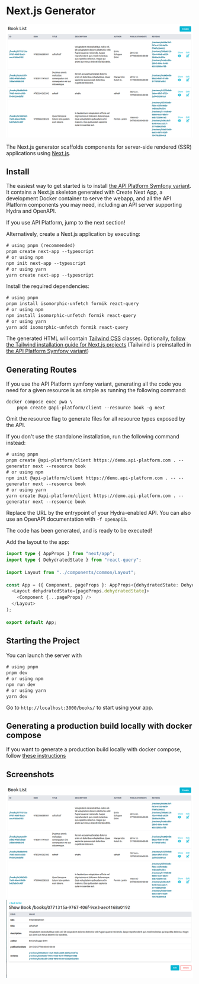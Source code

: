 # Next.js Generator

![List screenshot](images/nextjs/create-client-nextjs-list.png)

The Next.js generator scaffolds components for server-side rendered (SSR) applications using [Next.js](https://nextjs.org/).

## Install

The easiest way to get started is to install [the API Platform Symfony variant](../symfony/index.md).
It contains a Next.js skeleton generated with Create Next App,
a development Docker container to serve the webapp, and all the API Platform components you may need, including an API server
supporting Hydra and OpenAPI.

If you use API Platform, jump to the next section!

Alternatively, create a Next.js application by executing:

```console
# using pnpm (recommended)
pnpm create next-app --typescript
# or using npm
npm init next-app --typescript
# or using yarn
yarn create next-app --typescript
```

Install the required dependencies:

```console
# using pnpm
pnpm install isomorphic-unfetch formik react-query
# or using npm
npm install isomorphic-unfetch formik react-query
# or using yarn
yarn add isomorphic-unfetch formik react-query
```

The generated HTML will contain [Tailwind CSS](https://tailwindcss.com) classes.
Optionally, [follow the Tailwind installation guide for Next.js projects](https://tailwindcss.com/docs/guides/nextjs)
(Tailwind is preinstalled in [the API Platform Symfony variant](../symfony/index.md))

## Generating Routes

If you use the API Platform symfony variant, generating all the code you need for a given resource is as simple as running the following command:

```console
docker compose exec pwa \
    pnpm create @api-platform/client --resource book -g next
```

Omit the resource flag to generate files for all resource types exposed by the API.

If you don't use the standalone installation, run the following command instead:

```console
# using pnpm
pnpm create @api-platform/client https://demo.api-platform.com . --generator next --resource book
# or using npm
npm init @api-platform/client https://demo.api-platform.com . -- --generator next --resource book
# or using yarn
yarn create @api-platform/client https://demo.api-platform.com . --generator next --resource book
```

Replace the URL by the entrypoint of your Hydra-enabled API.
You can also use an OpenAPI documentation with `-f openapi3`.

The code has been generated, and is ready to be executed!

Add the layout to the app:

```typescript
import type { AppProps } from "next/app";
import type { DehydratedState } from "react-query";

import Layout from "../components/common/Layout";

const App = ({ Component, pageProps }: AppProps<{dehydratedState: DehydratedState}>) => (
  <Layout dehydratedState={pageProps.dehydratedState}>
    <Component {...pageProps} />
  </Layout>
);

export default App;
```

## Starting the Project

You can launch the server with

```console
# using pnpm
pnpm dev
# or using npm
npm run dev
# or using yarn
yarn dev
```

Go to `http://localhost:3000/books/` to start using your app.

## Generating a production build locally with docker compose

If you want to generate a production build locally with docker compose, follow [these instructions](../deployment/docker-compose.md)

## Screenshots

![List](images/nextjs/create-client-nextjs-list.png)
![Show](images/nextjs/create-client-nextjs-show.png)
